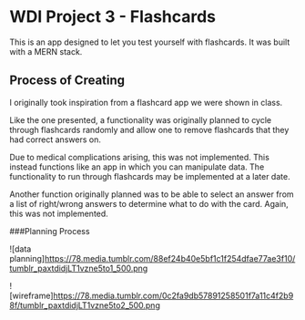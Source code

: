 # WDI Project 3 - Flashcards

This is an app designed to let you test yourself with flashcards. It was built with a MERN stack.

## Process of Creating

I originally took inspiration from a flashcard app we were shown in class.

Like the one presented, a functionality was originally planned to cycle through flashcards randomly and allow one to remove flashcards that they had correct answers on.

Due to medical complications arising, this was not implemented. This instead functions like an app in which you can manipulate data. The functionality to run through flashcards may be implemented at a later date.

Another function originally planned was to be able to select an answer from a list of right/wrong answers to determine what to do with the card. Again, this was not implemented.

###Planning Process

![data planning]https://78.media.tumblr.com/88ef24b40e5bf1c1f254dfae77ae3f10/tumblr_paxtdidjLT1vzne5to1_500.png

![wireframe]https://78.media.tumblr.com/0c2fa9db57891258501f7a11c4f2b98f/tumblr_paxtdidjLT1vzne5to2_500.png